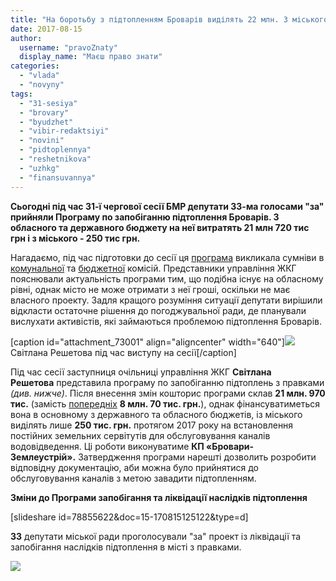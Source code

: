 ```yaml
---
title: "На боротьбу з підтопленням Броварів виділять 22 млн. З міського бюджету - 250 тисяч"
date: 2017-08-15
author: 
  username: "pravoZnaty"
  display_name: "Маєш право знати"
categories: 
  - "vlada"
  - "novyny"
tags: 
  - "31-sesiya"
  - "brovary"
  - "byudzhet"
  - "vibir-redaktsiyi"
  - "novini"
  - "pidtoplennya"
  - "reshetnikova"
  - "uzhkg"
  - "finansuvannya"
---
```


**Сьогодні під час 31-ї чергової сесії БМР депутати 33-ма голосами "за" прийняли Програму по запобіганню підтоплення Броварів. З обласного та державного бюджету на неї витратять 21 млн 720 тис грн і з міського - 250 тис грн.**

Нагадаємо, під час підготовки до сесії ця [програма](http://brovary-rada.gov.ua/documents/27536.html) викликала сумніви в [комунальної](https://mpz.brovary.org/skandal-u-brovarskomu-morzi-deputat-porushuye-monopoliyu-pohovalnoyi-firmy-petro-velykyj/) та [бюджетної](https://mpz.brovary.org/byudzhetna-komisiya-ne-pidtrymuye-reorganizatsiyu-btsrl-ta-vydilennya-koshtiv-go/) комісій. Представники управління ЖКГ пояснювали актуальність програми тим, що подібна існує на обласному рівні, однак місто не може отримати з неї гроші, оскільки не має власного проекту. Задля кращого розуміння ситуації депутати вирішили відкласти остаточне рішення до погоджувальної ради, де планували вислухати активістів, які займаються проблемою підтоплення Броварів.

\[caption id="attachment\_73001" align="aligncenter" width="640"\]![](https://mpz.brovary.org/wp-content/uploads/2017/08/IMG_7553.jpg) Світлана Решетова під час виступу на сесії\[/caption\]

Під час сесії заступниця очільниці управління ЖКГ **Світлана Решетова** представила програму по запобіганню підтоплень з правками _(див. нижче)_. Після внесення змін кошторис програми склав **21 млн. 970 тис.** (замість [попередніх](https://onedrive.live.com/view.aspx?resid=76CC13A1B9E773BD!5484&ithint=file%2cdocx&app=Word&authkey=!AKtkTbed5Zihquc) **8 млн. 70 тис. грн.**), однак фінансуватиметься вона в основному з державного та обласного бюджетів, із міського виділять лише **250 тис. грн.** протягом 2017 року на встановлення постійних земельних сервітутів для обслуговування каналів водовідведення. Ці роботи виконуватиме **КП «Бровари-Землеустрій».** Затвердження програми нарешті дозволить розробити відповідну документацію, аби можна було прийнятися до обслуговування каналів з метою завадити підтопленням.

**Зміни до Програми запобігання та ліквідації наслідків підтоплення** 

\[slideshare id=78855622&doc=15-170815125122&type=d\]

**33** депутати міської ради проголосували "за" проект із ліквідації та запобігання наслідків підтоплення в місті з правками.

![](https://mpz.brovary.org/wp-content/uploads/2017/08/IMG_7556.jpg)
